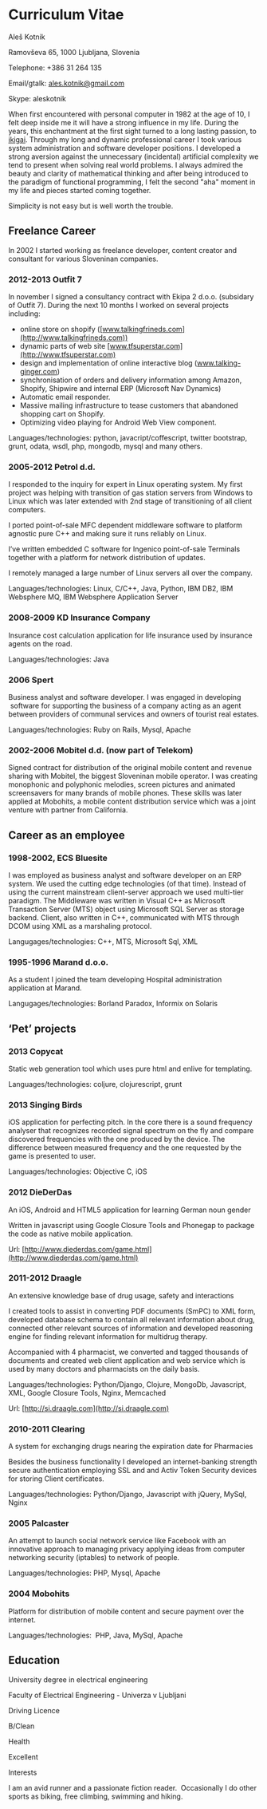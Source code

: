# Curriculum Vitae

Aleš Kotnik

Ramovševa 65, 1000 Ljubljana, Slovenia

Telephone: +386 31 264 135

Email/gtalk: [ales.kotnik@gmail.com](mailto:ales.kotnik@gmail.com)

Skype: aleskotnik

When first encountered with personal computer in 1982 at the age of 10,
I felt deep inside me it will have a strong influence in my life. During
the years, this enchantment at the first sight turned to a long lasting
passion, to [ikigai](http://en.wikipedia.org/wiki/Ikigai). Through my
long and dynamic professional career I took various system
administration and software developer positions. I developed a strong
aversion against the unnecessary (incidental) artificial complexity we
tend to present when solving real world problems. I always admired the
beauty and clarity of mathematical thinking and after being introduced
to the paradigm of functional programming, I felt the second "aha"
moment in my life and pieces started coming together.

Simplicity is not easy but is well worth the trouble.

Freelance Career
----------------

In 2002 I started working as freelance developer, content creator and
consultant for various Sloveninan companies.

### 2012-2013 Outfit 7

In november I signed a consultancy contract with Ekipa 2 d.o.o.
(subsidary of Outfit 7). During the next 10 months I worked on several
projects including:

-   online store on shopify
    ([www.talkingfrineds.com](http://www.talkingfrineds.com))
-   dynamic parts of web site
    [www.tfsuperstar.com](http://www.tfsuperstar.com)
-   design and implementation of online interactive blog
    (www.talking-ginger.com)
-   synchronisation of orders and delivery information among Amazon,
    Shopify, Shipwire and internal ERP (Microsoft Nav Dynamics)
-   Automatic email responder.
-   Massive mailing infrastructure to tease customers that abandoned
    shopping cart on Shopify.
-   Optimizing video playing for Android Web View component.

Languages/technologies: python, javacript/coffescript, twitter
bootstrap, grunt, odata, wsdl, php, mongodb, mysql and many others.

### 2005-2012 Petrol d.d.

I responded to the inquiry for expert in Linux operating system. My
first project was helping with transition of gas station servers from
Windows to Linux which was later extended with 2nd stage of
transitioning of all client computers.

I ported point-of-sale MFC dependent middleware software to platform
agnostic pure C++ and making sure it runs reliably on Linux.

I’ve written embedded C software for Ingenico point-of-sale Terminals
together with a platform for network distribution of updates.

I remotely managed a large number of Linux servers all over the company.

Languages/technologies: Linux, C/C++, Java, Python, IBM DB2, IBM
Websphere MQ, IBM Websphere Application Server

### 2008-2009 KD Insurance Company

Insurance cost calculation application for life insurance used by
insurance agents on the road.

Languages/technologies: Java

### 2006 Spert

Business analyst and software developer. I was engaged in developing
 software for supporting the business of a company acting as an agent
between providers of communal services and owners of tourist real
estates.

Languages/technologies: Ruby on Rails, Mysql, Apache

### 2002-2006 Mobitel d.d. (now part of Telekom)

Signed contract for distribution of the original mobile content and
revenue sharing with Mobitel, the biggest Sloveninan mobile operator. I
was creating monophonic and polyphonic melodies, screen pictures and
animated screensavers for many brands of mobile phones. These skills was
later applied at Mobohits, a mobile content distribution service which
was a joint venture with partner from California.

## Career as an employee

### 1998-2002, ECS Bluesite

I was employed as business analyst and software developer on an ERP
system. We used the cutting edge technologies (of that time). Instead of
using the current mainstream client-server approach we used multi-tier
paradigm. The Middleware was written in Visual C++ as Microsoft
Transaction Server (MTS) object using Microsoft SQL Server as storage
backend. Client, also written in C++, communicated with MTS through DCOM
using XML as a marshaling protocol.

Langugages/technologies: C++, MTS, Microsoft Sql, XML

### 1995-1996 Marand d.o.o.

As a student I joined the team developing Hospital administration
application at Marand.

Langugages/technologies: Borland Paradox, Informix on Solaris

## ‘Pet’ projects

### 2013 Copycat

Static web generation tool which uses pure html and enlive for
templating.

Languages/technologies: coljure, clojurescript, grunt

### 2013 Singing Birds

iOS application for perfecting pitch. In the core there is a sound
frequency analyser that recognizes recorded signal spectrum on the fly
and compare discovered frequencies with the one produced by the device.
The difference between measured frequency and the one requested by the
game is presented to user.

Languages/technologies: Objective C, iOS

### 2012 DieDerDas

An iOS, Android and HTML5 application for learning German noun gender

Written in javascript using Google Closure Tools and Phonegap to package
the code as native mobile application.

Url:
[http://www.diederdas.com/game.html](http://www.diederdas.com/game.html)

### 2011-2012 Draagle

An extensive knowledge base of drug usage, safety and interactions

I created tools to assist in converting PDF documents (SmPC) to XML
form, developed database schema to contain all relevant information
about drug, connected other relevant sources of information and
developed reasoning engine for finding relevant information for
multidrug therapy.

Accompanied with 4 pharmacist, we converted and tagged thousands of
documents and created web client application and web service which is
used by many doctors and pharmacists on the daily basis.

Languages/technologies: Python/Django, Clojure, MongoDb, Javascript,
XML, Google Closure Tools, Nginx, Memcached

Url: [http://si.draagle.com](http://si.draagle.com)

### 2010-2011 Clearing

A system for exchanging drugs nearing the expiration date for Pharmacies

Besides the business functionality I developed an internet-banking
strength secure authentication employing SSL and and Activ Token
Security devices for storing Client certificates.

Languages/technologies: Python/Django, Javascript with jQuery, MySql,
Nginx

### 2005 Palcaster

An attempt to launch social network service like Facebook with an
innovative approach to managing privacy applying ideas from computer
networking security (iptables) to network of people.

Languages/technologies: PHP, Mysql, Apache

### 2004 Mobohits

Platform for distribution of mobile content and secure payment over the
internet.

Languages/technologies:  PHP, Java, MySql, Apache


## Education

University degree in electrical engineering

Faculty of Electrical Engineering - Univerza v Ljubljani

Driving Licence

B/Clean

Health

Excellent

Interests

I am an avid runner and a passionate fiction reader.  Occasionally I do
other sports as biking, free climbing, swimming and hiking.


